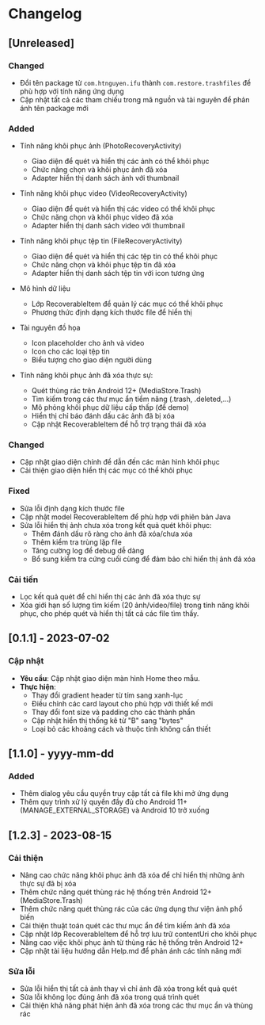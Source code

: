 # Changelog

## [Unreleased]

### Changed
- Đổi tên package từ `com.htnguyen.ifu` thành `com.restore.trashfiles` để phù hợp với tính năng ứng dụng
- Cập nhật tất cả các tham chiếu trong mã nguồn và tài nguyên để phản ánh tên package mới

### Added
- Tính năng khôi phục ảnh (PhotoRecoveryActivity)
  - Giao diện để quét và hiển thị các ảnh có thể khôi phục
  - Chức năng chọn và khôi phục ảnh đã xóa
  - Adapter hiển thị danh sách ảnh với thumbnail

- Tính năng khôi phục video (VideoRecoveryActivity)
  - Giao diện để quét và hiển thị các video có thể khôi phục
  - Chức năng chọn và khôi phục video đã xóa
  - Adapter hiển thị danh sách video với thumbnail

- Tính năng khôi phục tệp tin (FileRecoveryActivity)
  - Giao diện để quét và hiển thị các tệp tin có thể khôi phục
  - Chức năng chọn và khôi phục tệp tin đã xóa
  - Adapter hiển thị danh sách tệp tin với icon tương ứng

- Mô hình dữ liệu
  - Lớp RecoverableItem để quản lý các mục có thể khôi phục
  - Phương thức định dạng kích thước file để hiển thị

- Tài nguyên đồ họa
  - Icon placeholder cho ảnh và video
  - Icon cho các loại tệp tin
  - Biểu tượng cho giao diện người dùng

- Tính năng khôi phục ảnh đã xóa thực sự:
  - Quét thùng rác trên Android 12+ (MediaStore.Trash)
  - Tìm kiếm trong các thư mục ẩn tiềm năng (.trash, .deleted,...)
  - Mô phỏng khôi phục dữ liệu cấp thấp (để demo)
  - Hiển thị chỉ báo đánh dấu các ảnh đã bị xóa
  - Cập nhật RecoverableItem để hỗ trợ trạng thái đã xóa

### Changed
- Cập nhật giao diện chính để dẫn đến các màn hình khôi phục
- Cải thiện giao diện hiển thị các mục có thể khôi phục

### Fixed
- Sửa lỗi định dạng kích thước file
- Cập nhật model RecoverableItem để phù hợp với phiên bản Java
- Sửa lỗi hiển thị ảnh chưa xóa trong kết quả quét khôi phục:
  - Thêm đánh dấu rõ ràng cho ảnh đã xóa/chưa xóa
  - Thêm kiểm tra trùng lặp file
  - Tăng cường log để debug dễ dàng
  - Bổ sung kiểm tra cứng cuối cùng để đảm bảo chỉ hiển thị ảnh đã xóa

### Cải tiến
- Lọc kết quả quét để chỉ hiển thị các ảnh đã xóa thực sự
- Xóa giới hạn số lượng tìm kiếm (20 ảnh/video/file) trong tính năng khôi phục, cho phép quét và hiển thị tất cả các file tìm thấy.

## [0.1.1] - 2023-07-02
### Cập nhật
- **Yêu cầu**: Cập nhật giao diện màn hình Home theo mẫu.
- **Thực hiện**: 
  - Thay đổi gradient header từ tím sang xanh-lục
  - Điều chỉnh các card layout cho phù hợp với thiết kế mới
  - Thay đổi font size và padding cho các thành phần
  - Cập nhật hiển thị thống kê từ "B" sang "bytes"
  - Loại bỏ các khoảng cách và thuộc tính không cần thiết

## [1.1.0] - yyyy-mm-dd
### Added
- Thêm dialog yêu cầu quyền truy cập tất cả file khi mở ứng dụng
- Thêm quy trình xử lý quyền đầy đủ cho Android 11+ (MANAGE_EXTERNAL_STORAGE) và Android 10 trở xuống

## [1.2.3] - 2023-08-15
### Cải thiện
- Nâng cao chức năng khôi phục ảnh đã xóa để chỉ hiển thị những ảnh thực sự đã bị xóa
- Thêm chức năng quét thùng rác hệ thống trên Android 12+ (MediaStore.Trash)
- Thêm chức năng quét thùng rác của các ứng dụng thư viện ảnh phổ biến
- Cải thiện thuật toán quét các thư mục ẩn để tìm kiếm ảnh đã xóa
- Cập nhật lớp RecoverableItem để hỗ trợ lưu trữ contentUri cho khôi phục
- Nâng cao việc khôi phục ảnh từ thùng rác hệ thống trên Android 12+
- Cập nhật tài liệu hướng dẫn Help.md để phản ánh các tính năng mới

### Sửa lỗi
- Sửa lỗi hiển thị tất cả ảnh thay vì chỉ ảnh đã xóa trong kết quả quét
- Sửa lỗi không lọc đúng ảnh đã xóa trong quá trình quét
- Cải thiện khả năng phát hiện ảnh đã xóa trong các thư mục ẩn và thùng rác